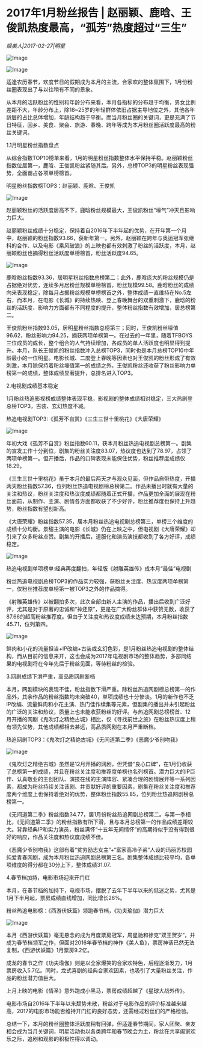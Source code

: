 # 2017年1月粉丝报告 | 赵丽颖、鹿晗、王俊凯热度最高，“孤芳”热度超过“三生”

*娱美人|2017-02-27|明星*

![Image](http://si1.go2yd.com/get-image/0IracNKVWBk)

![Image](http://si1.go2yd.com/get-image/0IracB0FPFI)

适逢农历春节，欢度节日的假期成为本月的主流，合家欢的整体氛围下，1月份粉丝圈表现出了与以往稍有不同的景象。

从本月的活跃粉丝的性别和年龄分布来看，本月各指标的分布趋于均衡，男女比例差距不大，年龄分布上，除18~25岁的年轻群体依旧占据主导地位之外，其他各年龄层的占比总体增加，年龄结构趋于平衡。而当月粉丝圈的关键词，更是充满了节日特征，回乡、美食、聚会、旅游、春晚、跨年等成为本月粉丝圈活跃度最高的粉丝关键词。

1.1月明星粉丝指数盘点

从综合指数TOP10榜单来看，1月的明星粉丝指数整体水平保持平稳。赵丽颖粉丝指数位居第一，鹿晗、王俊凯粉丝紧随其后。另外，总榜TOP3的明星粉丝表现强势，全面霸占各项单榜榜首。

明星粉丝指数榜TOP3：赵丽颖、鹿晗、王俊凯

![Image](http://si1.go2yd.com/get-image/0IracLtMICm)

赵丽颖粉丝的活跃度居高不下，鹿晗粉丝规模最大，王俊凯粉丝“壕气”冲天且影响力巨大。

赵丽颖粉丝成绩十分稳定，保持着自2016年下半年起的优势，在开年第一个月中，赵丽颖的粉丝指数93.66，获新年第一。另外，赵丽颖在跨年与奥运冠军张继科的合作、以及电影《乘风破浪》的上映也都有效刺激了粉丝的活跃度，本月，赵丽颖粉丝也摘得粉丝活跃度单榜榜首，粉丝活跃度94.65。

![Image](http://si1.go2yd.com/get-image/0IracCPQFOq)

鹿晗粉丝指数93.36，居明星粉丝指数总榜第二；此外，鹿晗庞大的粉丝规模仍是占据绝对优势，连续多月居粉丝规模单榜榜首，粉丝规模99.58。鹿晗粉丝的成绩向来表现稳定，除每月占据粉丝规模单榜榜首之外，整体成绩一直维持在No.5左右，而本月，在电影《长城》的持续热映、登上春晚舞台的双重刺激下，鹿晗的粉丝的活跃度、影响力方面都有不同程度的提升，整体粉丝指数有效增加，居总榜第二。

王俊凯粉丝指数93.05，居明星粉丝指数总榜第三；同时，王俊凯粉丝壕值96.62，粉丝影响力94.25，摘获两项单榜第一。在过去的一年里，随着TFBOYS三位成员的成长，整个组合的人气持续增加，各成员的单人活跃度也明显得到提升。本月，队长王俊凯的粉丝指数冲入总榜TOP3，同时也是本月总榜TOP10中年龄最小的一位明星。电影长城、二度登上春晚等因素也对王俊凯的粉丝形成了有效刺激，本月除保持着粉丝壕值第一的成绩之外，王俊凯粉丝还收获了粉丝影响力单榜第一的成绩，整体成绩显著提升，总排名进入TOP3。

2.电视剧成绩基本稳定

1月粉丝热追影视榜成绩整体表现平稳，影视剧的整体成绩相对稳定，三大热剧登总榜TOP3，古装、玄幻热度不减。

热追电视剧TOP3:《孤芳不自赏》《三生三世十里桃花》《大唐荣耀》

![Image](http://si1.go2yd.com/get-image/0IracKa9INk)

年初大戏《孤芳不自赏》粉丝指数60.11，获本月粉丝热追电视剧总榜第一。剧集的宣发工作十分到位，剧集的粉丝关注度83.07，热议度也达到了78.97，占领了两项单榜第一。但开播后，作品的口碑表现未能保住优势，粉丝推荐度成绩仅18.29。

《三生三世十里桃花》虽于本月的最后两天才与观众见面，但作品自带热度，开播两天粉丝指数57.36，位列粉丝热追电视剧榜总榜第二。作品未播出时就有大量的关注和热议，粉丝关注度和热议度成绩都随着正式开播，作品更加全面的展现在粉丝面前，从制作、主演、剧情各方面都收获了不少好评，粉丝推荐度也保持上升趋势，粉丝指数有望创新高。

《大唐荣耀》粉丝指数57.35，居本月粉丝热追电视剧总榜第三，单榜三个维度的成绩十分均衡。景甜主演的电影《长城》仍在上映之中，但电视剧《大唐荣耀》却引来了众多粉丝点赞。剧集的开播后，道服化和演员演技都收到了各方好评，成绩稳定。

![Image](http://si1.go2yd.com/get-image/0IracEtSfT6)

热追电视剧单项榜单:经典再度翻拍，年轻版《射雕英雄传》成本月“最佳”电视剧

粉丝热追电视剧总榜TOP3的作品实力较强，获粉丝关注度、热议度两项单榜第一，仅粉丝推荐度单榜第一被TOP3之外的作品摘得。

《射雕英雄传》以被翻拍多次，此次全部由新人主演的作品，播出后收到广泛好评，尤其是对于原著的忠诚和“神还原”，更是在广大粉丝群体中获赞无数，收获了87.66的超高粉丝推荐度。但由于关注度和热议度成绩未达预期，本月粉丝指数45.71，位列第四。

![Image](http://si1.go2yd.com/get-image/0IracJ5m6Xw)

鲜肉和小花的流量担当+IP改编+古装或玄幻色彩，是1月粉丝热追电视剧的整体结构，而从目前的信息来开，这也会成为2017年电视剧市场的整体趋势，多部同结果的电视剧将在今年先后于粉丝见面，等待粉丝的检验。

3.网剧成绩下滑严重，高品质网剧断档

本月，网剧模块的表现不佳，粉丝指数下滑严重。除粉丝热追网剧榜总榜第一的作品外，其余作品的粉丝指数均未突破40，单项成绩也十分惨淡。1月的新作也不乏IP改编、流量鲜肉和小花主演、热门佳作续集等元素，但剧集的播出并未引起粉丝的广泛的关注和热议，质量上也未能收获粉丝的好评。与热追网剧总榜榜首、12月开播的网剧《鬼吹灯之精绝古城》相比，仅《寻找前世之旅》在粉丝热议度上稍有领先优势，其他成绩都相去甚远，高品质网剧在本月严重断档。

热追网剧TOP3：《鬼吹灯之精绝古城》《无间道第二季》《恶魔少爷别吻我》

![Image](http://si1.go2yd.com/get-image/0Irac3wLgOm)

《鬼吹灯之精绝古城》虽然是12月开播的网剧，但凭借“良心口碑”，在1月仍收获了总榜第一的成绩，并且在粉丝关注度和推荐度单榜也名列榜首。潜力巨大的IP巨作、认真敬业的主创团队、演技在线的主演阵容、紧凑合理的剧情展开等一系列因素，都成为粉丝持续关注该剧、并贡献好评的重要因素，剧集在粉丝关注度和推荐度两个维度上也保持着绝对的优势，整体粉丝指数55.85，位列粉丝热追网剧榜总榜第一。

《无间道第二季》粉丝指数34.77，居1月份粉丝热追网剧总榜第二。与第一季相比，《无间道第二季》的粉丝指数有所下滑，且与本月总榜第一的作品成绩差距较大。背靠经典IP和实力演员，粉丝满怀“十五年无间情怀”的高期待似乎没有得到很好的响应，作品关注度和热议度成绩不佳。

《恶魔少爷别吻我》这部有着“贫穷励志女主”+“富家高冷子弟”人设的玛丽苏校园纯爱青春网剧，成为本月粉丝热追网剧总榜第三名。剧集整体成绩比较平均，各单项维度的得分都在30分上下，整体成绩31.07.

4.春节档加持，电影市场迎来开门红

本月，在春节档的加持下，电视市场，摆脱了去年下半年以来的低迷之势，尤其是1月下半月起，票房成绩直线增加，同比增长26%。

粉丝热追电影榜：《西游伏妖篇》领跑春节档，《功夫瑜伽》潜力巨大

![Image](http://si1.go2yd.com/get-image/0Irac2XTqeO)

本月《西游伏妖篇》毫无悬念的成为月度票房冠军，周星驰和徐克“双王贺岁”，并成为春节档领军之作，但面对2016年春节档的神作《美人鱼》，票房神话已然无法复制，《西游伏妖篇》1月票房9.2亿。

成龙的春节之作《功夫瑜伽》则是以全家爆笑的合家欢特色，后程逐渐发力，1月票房收入5.7亿。同时，龙式喜剧的经典合家欢因素，也吸引了大量粉丝关注，作品的粉丝潜力值巨大。

上月上映的电影《情圣》意外跑成小黑马，票房成绩超越了《星球大战外传》。

电影市场自2016年下半年以来颓势未散，粉丝对于电影作品的评价标准越来越高，2017的电影市场能否维持开门红的良好态势，还需经过粉丝们的严格检验。

总结一下，本月的粉丝圈整体活跃度稍有回弹，但适逢春节期间，家人团聚、亲友相会成为当月关键词，明星活动也以各类跨年和春节晚会为主，粉丝在共享阖家欢乐之际，追剧和观影的积极性得以调动。


